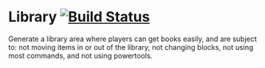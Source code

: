 # Library [![Build Status](https://travis-ci.org/CrystalCraftMC/Library.svg)](https://travis-ci.org/CrystalCraftMC/Library)
Generate a library area where players can get books easily, and are subject to: not moving items in or out of the library, not changing blocks, not using most commands, and not using powertools.
